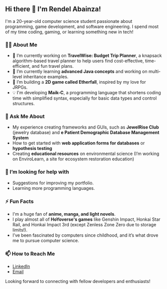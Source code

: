 ## Hi there 👋 I'm Rendel Abainza!

I'm a 20-year-old computer science student passionate about programming, game development, and software engineering. I spend most of my time coding, gaming, or learning something new in tech!

### 👨‍💻 About Me
- 🔭 I’m currently working on **TravelWise: Budget Trip Planner**, a knapsack algorithm-based travel planner to help users find cost-effective, time-efficient, and fun travel plans.
- 🌱 I’m currently learning **advanced Java concepts** and working on multi-level inheritance examples.
- 👾 I’m building a **2D game called Etherfall**, inspired by my love for JRPGs.
- 💡 I'm developing **Maik-C**, a programming language that shortens coding time with simplified syntax, especially for basic data types and control structures.

### 💬 Ask Me About
- My experience creating frameworks and GUIs, such as **JewelRise Club** (jewelry database) and **e Patient Demographic Database Management System**
- How to get started with **web application forms for databases** or **hypothesis testing**
- Creating **educational resources** on environmental science (I’m working on EnviroLearn, a site for ecosystem restoration education)

### 🤔 I’m looking for help with
- Suggestions for improving my portfolio.
- Learning more programming languages.

### ⚡ Fun Facts
- I'm a huge fan of **anime, manga, and light novels**.
- I play almost all of **HoYoverse's games** like Genshin Impact, Honkai Star Rail, and Honkai Impact 3rd (except Zenless Zone Zero due to storage limits!).
- I’ve been fascinated by computers since childhood, and it’s what drove me to pursue computer science.

### 📫 How to Reach Me
- [LinkedIn](https://www.linkedin.com/in/rendel-abainza/)
- [Email](abainzarendel11@gmail.com)

Looking forward to connecting with fellow developers and enthusiasts!
